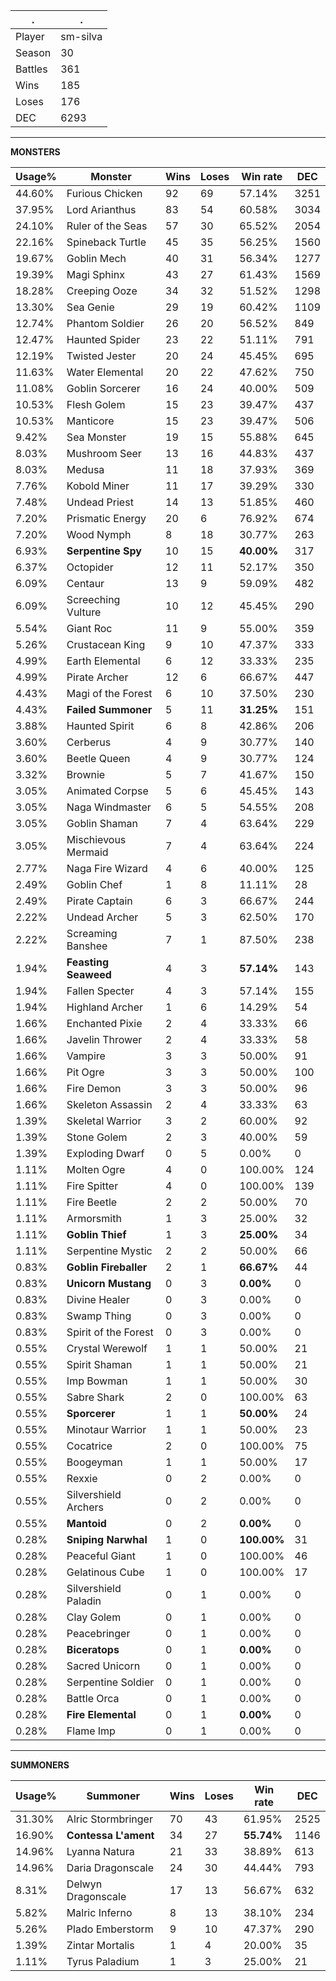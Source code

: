 .|.
|-|-
Player|sm-silva
Season|30
Battles|361
Wins|185
Loses|176
DEC|6293

---
**MONSTERS**

Usage%|Monster|Wins|Loses|Win rate|DEC|
-|-|-|-|-|-|
44.60%|Furious Chicken|92|69|57.14%|3251|
37.95%|Lord Arianthus|83|54|60.58%|3034|
24.10%|Ruler of the Seas|57|30|65.52%|2054|
22.16%|Spineback Turtle|45|35|56.25%|1560|
19.67%|Goblin Mech|40|31|56.34%|1277|
19.39%|Magi Sphinx|43|27|61.43%|1569|
18.28%|Creeping Ooze|34|32|51.52%|1298|
13.30%|Sea Genie|29|19|60.42%|1109|
12.74%|Phantom Soldier|26|20|56.52%|849|
12.47%|Haunted Spider|23|22|51.11%|791|
12.19%|Twisted Jester|20|24|45.45%|695|
11.63%|Water Elemental|20|22|47.62%|750|
11.08%|Goblin Sorcerer|16|24|40.00%|509|
10.53%|Flesh Golem|15|23|39.47%|437|
10.53%|Manticore|15|23|39.47%|506|
9.42%|Sea Monster|19|15|55.88%|645|
8.03%|Mushroom Seer|13|16|44.83%|437|
8.03%|Medusa|11|18|37.93%|369|
7.76%|Kobold Miner|11|17|39.29%|330|
7.48%|Undead Priest|14|13|51.85%|460|
7.20%|Prismatic Energy|20|6|76.92%|674|
7.20%|Wood Nymph|8|18|30.77%|263|
6.93%|**Serpentine Spy**|10|15|**40.00%**|317|
6.37%|Octopider|12|11|52.17%|350|
6.09%|Centaur|13|9|59.09%|482|
6.09%|Screeching Vulture|10|12|45.45%|290|
5.54%|Giant Roc|11|9|55.00%|359|
5.26%|Crustacean King|9|10|47.37%|333|
4.99%|Earth Elemental|6|12|33.33%|235|
4.99%|Pirate Archer|12|6|66.67%|447|
4.43%|Magi of the Forest|6|10|37.50%|230|
4.43%|**Failed Summoner**|5|11|**31.25%**|151|
3.88%|Haunted Spirit|6|8|42.86%|206|
3.60%|Cerberus|4|9|30.77%|140|
3.60%|Beetle Queen|4|9|30.77%|124|
3.32%|Brownie|5|7|41.67%|150|
3.05%|Animated Corpse|5|6|45.45%|143|
3.05%|Naga Windmaster|6|5|54.55%|208|
3.05%|Goblin Shaman|7|4|63.64%|229|
3.05%|Mischievous Mermaid|7|4|63.64%|224|
2.77%|Naga Fire Wizard|4|6|40.00%|125|
2.49%|Goblin Chef|1|8|11.11%|28|
2.49%|Pirate Captain|6|3|66.67%|244|
2.22%|Undead Archer|5|3|62.50%|170|
2.22%|Screaming Banshee|7|1|87.50%|238|
1.94%|**Feasting Seaweed**|4|3|**57.14%**|143|
1.94%|Fallen Specter|4|3|57.14%|155|
1.94%|Highland Archer|1|6|14.29%|54|
1.66%|Enchanted Pixie|2|4|33.33%|66|
1.66%|Javelin Thrower|2|4|33.33%|58|
1.66%|Vampire|3|3|50.00%|91|
1.66%|Pit Ogre|3|3|50.00%|100|
1.66%|Fire Demon|3|3|50.00%|96|
1.66%|Skeleton Assassin|2|4|33.33%|63|
1.39%|Skeletal Warrior|3|2|60.00%|92|
1.39%|Stone Golem|2|3|40.00%|59|
1.39%|Exploding Dwarf|0|5|0.00%|0|
1.11%|Molten Ogre|4|0|100.00%|124|
1.11%|Fire Spitter|4|0|100.00%|139|
1.11%|Fire Beetle|2|2|50.00%|70|
1.11%|Armorsmith|1|3|25.00%|32|
1.11%|**Goblin Thief**|1|3|**25.00%**|34|
1.11%|Serpentine Mystic|2|2|50.00%|66|
0.83%|**Goblin Fireballer**|2|1|**66.67%**|44|
0.83%|**Unicorn Mustang**|0|3|**0.00%**|0|
0.83%|Divine Healer|0|3|0.00%|0|
0.83%|Swamp Thing|0|3|0.00%|0|
0.83%|Spirit of the Forest|0|3|0.00%|0|
0.55%|Crystal Werewolf|1|1|50.00%|21|
0.55%|Spirit Shaman|1|1|50.00%|21|
0.55%|Imp Bowman|1|1|50.00%|30|
0.55%|Sabre Shark|2|0|100.00%|63|
0.55%|**Sporcerer**|1|1|**50.00%**|24|
0.55%|Minotaur Warrior|1|1|50.00%|23|
0.55%|Cocatrice|2|0|100.00%|75|
0.55%|Boogeyman|1|1|50.00%|17|
0.55%|Rexxie|0|2|0.00%|0|
0.55%|Silvershield Archers|0|2|0.00%|0|
0.55%|**Mantoid**|0|2|**0.00%**|0|
0.28%|**Sniping Narwhal**|1|0|**100.00%**|31|
0.28%|Peaceful Giant|1|0|100.00%|46|
0.28%|Gelatinous Cube|1|0|100.00%|17|
0.28%|Silvershield Paladin|0|1|0.00%|0|
0.28%|Clay Golem|0|1|0.00%|0|
0.28%|Peacebringer|0|1|0.00%|0|
0.28%|**Biceratops**|0|1|**0.00%**|0|
0.28%|Sacred Unicorn|0|1|0.00%|0|
0.28%|Serpentine Soldier|0|1|0.00%|0|
0.28%|Battle Orca|0|1|0.00%|0|
0.28%|**Fire Elemental**|0|1|**0.00%**|0|
0.28%|Flame Imp|0|1|0.00%|0|

---
**SUMMONERS**

Usage%|Summoner|Wins|Loses|Win rate|DEC|
-|-|-|-|-|-|
31.30%|Alric Stormbringer|70|43|61.95%|2525|
16.90%|**Contessa L'ament**|34|27|**55.74%**|1146|
14.96%|Lyanna Natura|21|33|38.89%|613|
14.96%|Daria Dragonscale|24|30|44.44%|793|
8.31%|Delwyn Dragonscale|17|13|56.67%|632|
5.82%|Malric Inferno|8|13|38.10%|234|
5.26%|Plado Emberstorm|9|10|47.37%|290|
1.39%|Zintar Mortalis|1|4|20.00%|35|
1.11%|Tyrus Paladium|1|3|25.00%|21|
